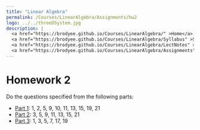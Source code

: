 ```yaml
---
title: "Linear Algebra"
permalink: /Courses/LinearAlgebra/Assignments/hw2
logo: ../../threeDSystem.jpg
description: |
  <a href="https://brodyee.github.io/Courses/LinearAlgebra/" >Home</a> <br />
  <a href="https://brodyee.github.io/Courses/LinearAlgebra/Syllabus" >Syllabus</a> <br />
  <a href="https://brodyee.github.io/Courses/LinearAlgebra/LectNotes" >Lecture Notes</a> <br />
  <a href="https://brodyee.github.io/Courses/LinearAlgebra/Assignments" >Assignments</a>
---
```


# Homework 2

Do the questions specified from the following parts:

- [Part 1](https://brodyee.github.io/Courses/LinearAlgebra/HWs/HW2p1.pdf): 1, 2, 5, 9, 10, 11, 13, 15, 19, 21
- [Part 2](https://brodyee.github.io/Courses/LinearAlgebra/HWs/HW2p2.pdf): 3, 5, 9, 11, 13, 15, 21
- [Part 3](https://brodyee.github.io/Courses/LinearAlgebra/HWs/HW2p3.pdf): 1, 3, 5, 7, 17, 19
